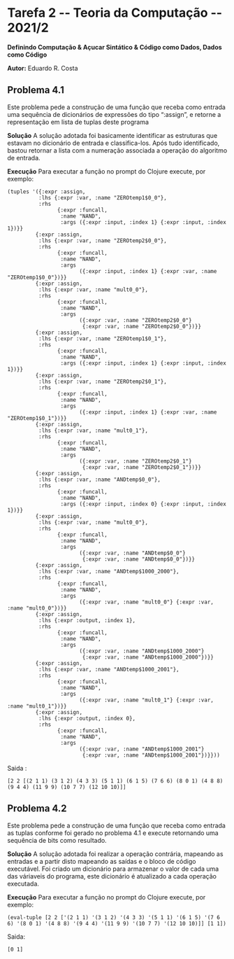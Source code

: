 # Tarefa 2 -- Teoria da Computação -- 2021/2

**Definindo Computação & Açucar Sintático & Código como Dados, Dados como Código**

**Autor:** Eduardo R. Costa

## Problema 4.1
Este problema pede a construção de uma função que receba como entrada uma sequência de 
dicionários de expressões do tipo “:assign”, e retorne a representação em lista de tuplas 
deste programa

**Solução**
A solução adotada foi basicamente identificar as estruturas que estavam no dicionário de
entrada e classifica-los. Após tudo identificado, bastou retornar a lista com a numeração
associada a operação do algoritmo de entrada.

**Execução**
Para executar a função no prompt do Clojure execute, por exemplo:

````
(tuples '({:expr :assign,
          :lhs {:expr :var, :name "ZEROtemp1$0_0"},
          :rhs
                {:expr :funcall,
                 :name "NAND",
                 :args ({:expr :input, :index 1} {:expr :input, :index 1})}}
         {:expr :assign,
          :lhs {:expr :var, :name "ZEROtemp2$0_0"},
          :rhs
                {:expr :funcall,
                 :name "NAND",
                 :args
                       ({:expr :input, :index 1} {:expr :var, :name "ZEROtemp1$0_0"})}}
         {:expr :assign,
          :lhs {:expr :var, :name "mult0_0"},
          :rhs
                {:expr :funcall,
                 :name "NAND",
                 :args
                       ({:expr :var, :name "ZEROtemp2$0_0"}
                        {:expr :var, :name "ZEROtemp2$0_0"})}}
         {:expr :assign,
          :lhs {:expr :var, :name "ZEROtemp1$0_1"},
          :rhs
                {:expr :funcall,
                 :name "NAND",
                 :args ({:expr :input, :index 1} {:expr :input, :index 1})}}
         {:expr :assign,
          :lhs {:expr :var, :name "ZEROtemp2$0_1"},
          :rhs
                {:expr :funcall,
                 :name "NAND",
                 :args
                       ({:expr :input, :index 1} {:expr :var, :name "ZEROtemp1$0_1"})}}
         {:expr :assign,
          :lhs {:expr :var, :name "mult0_1"},
          :rhs
                {:expr :funcall,
                 :name "NAND",
                 :args
                       ({:expr :var, :name "ZEROtemp2$0_1"}
                        {:expr :var, :name "ZEROtemp2$0_1"})}}
         {:expr :assign,
          :lhs {:expr :var, :name "ANDtemp$0_0"},
          :rhs
                {:expr :funcall,
                 :name "NAND",
                 :args ({:expr :input, :index 0} {:expr :input, :index 1})}}
         {:expr :assign,
          :lhs {:expr :var, :name "mult0_0"},
          :rhs
                {:expr :funcall,
                 :name "NAND",
                 :args
                       ({:expr :var, :name "ANDtemp$0_0"}
                        {:expr :var, :name "ANDtemp$0_0"})}}
         {:expr :assign,
          :lhs {:expr :var, :name "ANDtemp$1000_2000"},
          :rhs
                {:expr :funcall,
                 :name "NAND",
                 :args
                       ({:expr :var, :name "mult0_0"} {:expr :var, :name "mult0_0"})}}
         {:expr :assign,
          :lhs {:expr :output, :index 1},
          :rhs
                {:expr :funcall,
                 :name "NAND",
                 :args
                       ({:expr :var, :name "ANDtemp$1000_2000"}
                        {:expr :var, :name "ANDtemp$1000_2000"})}}
         {:expr :assign,
          :lhs {:expr :var, :name "ANDtemp$1000_2001"},
          :rhs
                {:expr :funcall,
                 :name "NAND",
                 :args
                       ({:expr :var, :name "mult0_1"} {:expr :var, :name "mult0_1"})}}
         {:expr :assign,
          :lhs {:expr :output, :index 0},
          :rhs
                {:expr :funcall,
                 :name "NAND",
                 :args
                       ({:expr :var, :name "ANDtemp$1000_2001"}
                        {:expr :var, :name "ANDtemp$1000_2001"})}}))
````

Saida
:
````
[2 2 [(2 1 1) (3 1 2) (4 3 3) (5 1 1) (6 1 5) (7 6 6) (8 0 1) (4 8 8) (9 4 4) (11 9 9) (10 7 7) (12 10 10)]]
````

## Problema 4.2
Este problema pede a construção de uma função que receba como entrada as tuplas conforme foi gerado
no problema 4.1 e execute retornando uma sequência de bits como resultado.

**Solução**
A solução adotada foi realizar a operação contrária, mapeando as entradas e a partir disto mapeando 
as saídas e o bloco de código executável. Foi criado um dicionário para armazenar o valor de cada uma
das váriaveis do programa, este dicionário é atualizado a cada operação executada.

**Execução**
Para executar a função no prompt do Clojure execute, por exemplo:

````
(eval-tuple [2 2 ['(2 1 1) '(3 1 2) '(4 3 3) '(5 1 1) '(6 1 5) '(7 6 6) '(8 0 1) '(4 8 8) '(9 4 4) '(11 9 9) '(10 7 7) '(12 10 10)]] [1 1])
````

Saida:

````
[0 1]
````